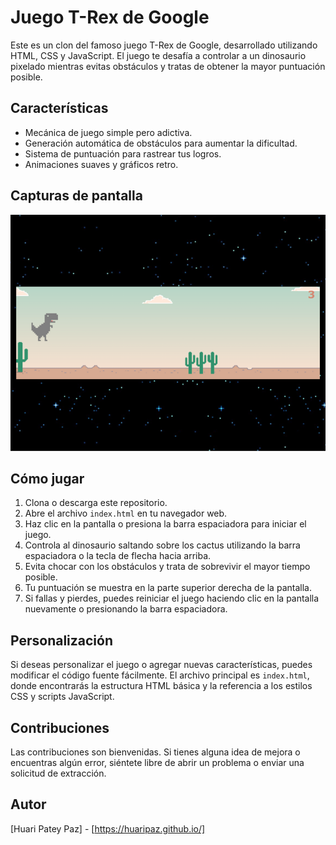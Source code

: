 # Juego T-Rex de Google

Este es un clon del famoso juego T-Rex de Google, desarrollado utilizando HTML, CSS y JavaScript. El juego te desafía a controlar a un dinosaurio pixelado mientras evitas obstáculos y tratas de obtener la mayor puntuación posible.

## Características

- Mecánica de juego simple pero adictiva.
- Generación automática de obstáculos para aumentar la dificultad.
- Sistema de puntuación para rastrear tus logros.
- Animaciones suaves y gráficos retro.

## Capturas de pantalla

![Juego T-Rex](screenshot.png)

## Cómo jugar

1. Clona o descarga este repositorio.
2. Abre el archivo `index.html` en tu navegador web.
3. Haz clic en la pantalla o presiona la barra espaciadora para iniciar el juego.
4. Controla al dinosaurio saltando sobre los cactus utilizando la barra espaciadora o la tecla de flecha hacia arriba.
5. Evita chocar con los obstáculos y trata de sobrevivir el mayor tiempo posible.
6. Tu puntuación se muestra en la parte superior derecha de la pantalla.
7. Si fallas y pierdes, puedes reiniciar el juego haciendo clic en la pantalla nuevamente o presionando la barra espaciadora.

## Personalización

Si deseas personalizar el juego o agregar nuevas características, puedes modificar el código fuente fácilmente. El archivo principal es `index.html`, donde encontrarás la estructura HTML básica y la referencia a los estilos CSS y scripts JavaScript.

## Contribuciones

Las contribuciones son bienvenidas. Si tienes alguna idea de mejora o encuentras algún error, siéntete libre de abrir un problema o enviar una solicitud de extracción.

## Autor

[Huari Patey Paz] - [https://huaripaz.github.io/]

